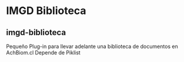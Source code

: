 # IMGD Biblioteca

## imgd-biblioteca
 Pequeño Plug-in para llevar adelante una biblioteca de documentos en AchBiom.cl
 Depende de Piklist
